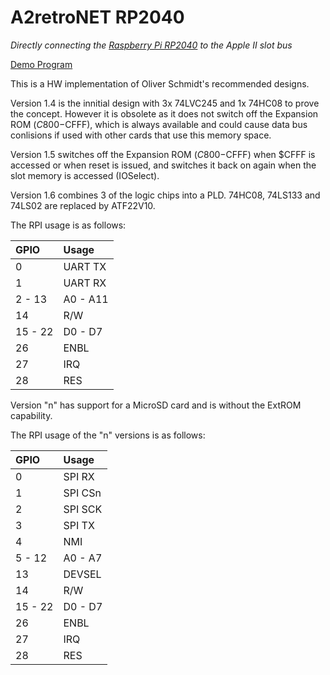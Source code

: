 # A2retroNET RP2040

_Directly connecting the [Raspberry Pi RP2040](https://www.raspberrypi.com/products/rp2040/) to the Apple II slot bus_

[Demo Program](demo/README.md)

This is a HW implementation of Oliver Schmidt's recommended designs.

Version 1.4 is the innitial design with 3x 74LVC245 and 1x 74HC08 to prove the concept. However it is obsolete as it does not switch off the Expansion ROM ($C800-$CFFF), which is always available and could cause data bus conlisions if used with other cards that use this memory space.

Version 1.5 switches off the Expansion ROM ($C800-$CFFF) when $CFFF is accessed or when reset is issued, and switches it back on again when the slot memory is accessed (IOSelect).

Version 1.6 combines 3 of the logic chips into a PLD. 74HC08, 74LS133 and 74LS02 are replaced by ATF22V10.

The RPI usage is as follows:

| GPIO    | Usage     |
|:--------|:----------|
| 0       |  UART TX  |
| 1       |  UART RX  |
| 2 - 13  | A0 - A11  |
| 14      | R/W       |
| 15 - 22 | D0 - D7   |
| 26      | ENBL      |
| 27      | IRQ       |
| 28      | RES       |

Version "n" has support for a MicroSD card and is without the ExtROM capability.

The RPI usage of the "n" versions is as follows:

| GPIO    | Usage     |
|:--------|:----------|
| 0       |  SPI RX   |
| 1       |  SPI CSn  |
| 2       |  SPI SCK  |
| 3       |  SPI TX   |
| 4       |  NMI      |
| 5 - 12  | A0 - A7   |
| 13      | DEVSEL    |
| 14      | R/W       |
| 15 - 22 | D0 - D7   |
| 26      | ENBL      |
| 27      |  IRQ      |
| 28      |  RES      |

